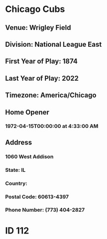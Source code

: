 # Chicago Cubs
## Venue: Wrigley Field
## Division: National League East
## First Year of Play: 1874
## Last Year of Play: 2022
## Timezone: America/Chicago
## Home Opener
### 1972-04-15T00:00:00 at 4:33:00 AM
## Address
### 1060 West Addison
### State: IL
### Country: 
### Postal Code: 60613-4397
### Phone Number: (773) 404-2827
# ID 112